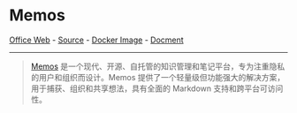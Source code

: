 # Memos

[Office Web][1] - [Source][2] - [Docker Image][3] - [Docment][4]

---

> [Memos][1] 是一个现代、开源、自托管的知识管理和笔记平台，专为注重隐私的用户和组织而设计。Memos 提供了一个轻量级但功能强大的解决方案，用于捕获、组织和共享想法，具有全面的 Markdown 支持和跨平台可访问性。

[1]:https://www.usememos.com/
[2]:https://github.com/usememos/memos
[3]:https://hub.docker.com/r/neosmemo/memos
[4]:https://www.usememos.com/docs
